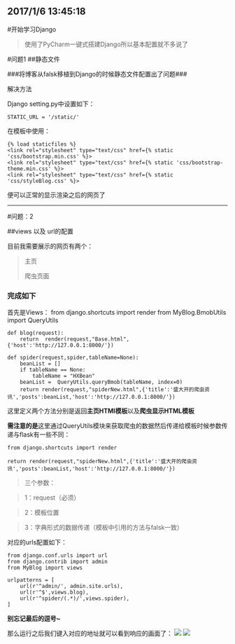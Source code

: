 2017/1/6 13:45:18 
----------
#开始学习Django


> 使用了PyCharm一键式搭建Django所以基本配置就不多说了


#问题1
##静态文件

###将博客从falsk移植到Django的时候静态文件配置出了问题###

解决方法

Django setting.py中设置如下：

	STATIC_URL = '/static/'

在模板中使用：

	{% load staticfiles %}
	<link rel="stylesheet" type="text/css" href={% static 'css/bootstrap.min.css' %}>
	<link rel="stylesheet" type="text/css" href={% static 'css/bootstrap-theme.min.css' %}>
	<link rel="stylesheet" type="text/css" href={% static 'css/styleBlog.css' %}>
便可以正常的显示渲染之后的网页了

----------
#问题：2

##views 以及 url的配置

目前我需要展示的网页有两个：

> 主页
> 
> 爬虫页面
### 完成如下 ###

首先是Views：
	from django.shortcuts import render
	from MyBlog.BmobUtils import QueryUtils

	def blog(request):
    	return  render(request,"Base.html",{'host':'http://127.0.0.1:8000/'})

	def spider(request,spider,tableName=None):
    	beanList = []
    	if tableName == None:
        	tableName = "HXBean"
		beanList = 	QueryUtils.queryBmob(tableName, index=0)
    	return render(request,"spiderNew.html",{'title':'盛大开的爬虫资讯','posts':beanList,'host':'http://127.0.0.1:8000/'})

这里定义两个方法分别是返回**主页HTMl模板**以及**爬虫显示HTML模板**

**需注意的是**这里通过QueryUtils模块来获取爬虫的数据然后传递给模板时候参数传递与flask有一些不同：

	from django.shortcuts import render
	
	return render(request,"spiderNew.html",{'title':'盛大开的爬虫资讯','posts':beanList,'host':'http://127.0.0.1:8000/'})

> 三个参数：

> 1：request（必须）

> 2：模板位置

> 3：字典形式的数据传递（模板中引用的方法与falsk一致）

对应的urls配置如下：

	from django.conf.urls import url
	from django.contrib import admin
	from MyBlog import views

	urlpatterns = [
    	url(r'^admin/', admin.site.urls),
		url(r'^$',views.blog),
    	url(r'^spider/(.*)/',views.spider),
	]

**别忘记最后的逗号~**

那么运行之后我们键入对应的地址就可以看到响应的画面了：
![](http://i.imgur.com/8oi1s7v.png)
![](http://i.imgur.com/USq8L0P.png)



	




